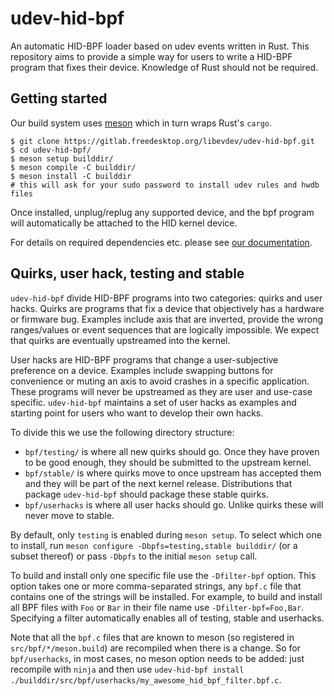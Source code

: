 # udev-hid-bpf

An automatic HID-BPF loader based on udev events written in Rust. This repository aims to
provide a simple way for users to write a HID-BPF program that fixes their device. Knowledge of Rust
should not be required.

## Getting started

Our build system uses [meson](https://mesonbuild.com/) which in turn wraps Rust's `cargo`.

```
$ git clone https://gitlab.freedesktop.org/libevdev/udev-hid-bpf.git
$ cd udev-hid-bpf/
$ meson setup builddir/
$ meson compile -C builddir/
$ meson install -C builddir
# this will ask for your sudo password to install udev rules and hwdb files
```

Once installed, unplug/replug any supported device, and the bpf program will automatically be attached to the HID kernel device.

For details on required dependencies etc. please see [our documentation](https://libevdev.pages.freedesktop.org/udev-hid-bpf/).

## Quirks, user hack, testing and stable

`udev-hid-bpf` divide HID-BPF programs into two categories: quirks and user hacks. Quirks are programs that
fix a device that objectively has a hardware or firmware bug. Examples include axis that are inverted, provide
the wrong ranges/values or event sequences that are logically impossible.
We expect that quirks are eventually upstreamed into the kernel.

User hacks are HID-BPF programs that change a user-subjective preference on a device. Examples include swapping
buttons for convenience or muting an axis to avoid crashes in a specific application. These programs will
never be upstreamed as they are user and use-case specific. `udev-hid-bpf` maintains a set of user hacks
as examples and starting point for users who want to develop their own hacks.

To divide this we use the following directory structure:

- `bpf/testing/` is where all new quirks should go. Once they have proven to be good enough, they should be
   submitted to the upstream kernel.
- `bpf/stable/` is where quirks move to once upstream has accepted them and they will be part of the next kernel release.
   Distributions that package `udev-hid-bpf` should package these stable quirks.
- `bpf/userhacks` is where all user hacks should go. Unlike quirks these will never move to stable.

By default, only `testing` is enabled during `meson setup`. To select which one to install, run
`meson configure -Dbpfs=testing,stable builddir/` (or a subset
thereof) or pass `-Dbpfs` to the initial `meson setup` call.

To build and install only one specific file use the `-Dfilter-bpf` option. This option takes one or more comma-separated strings,
any `bpf.c` file that contains one of the strings will be installed. For example,
to build and install all BPF files with `Foo` or `Bar` in their file name use `-Dfilter-bpf=Foo,Bar`.
Specifying a filter automatically enables all of testing, stable and userhacks.

Note that all the `bpf.c` files that are known to meson (so registered in `src/bpf/*/meson.build`) are recompiled
when there is a change. So for `bpf/userhacks`, in most cases, no meson option needs to be added: just recompile
with `ninja` and then use `udev-hid-bpf install ./builddir/src/bpf/userhacks/my_awesome_hid_bpf_filter.bpf.c`.
